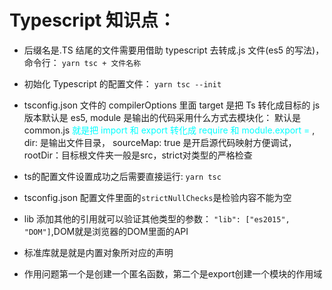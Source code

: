 <!--
 * @Description: Created By Pony
 * @Author: Pony
 * @Date: 2021-08-01 22:40:04
 * @LastEditors: Pony
 * @LastEditTime: 2021-08-02 22:49:30
-->

# Typescript 知识点：

- 后缀名是.TS 结尾的文件需要用借助 typescript 去转成.js 文件(es5 的写法)，命令行： `yarn tsc + 文件名称`
- 初始化 Typescript 的配置文件： `yarn tsc --init`

- tsconfig.json 文件的 compilerOptions 里面 target 是把 Ts 转化成目标的 js 版本默认是 es5, module 是输出的代码采用什么方式去模块化： 默认是 common.js <font color="CYAN">就是把 import 和 export 转化成 require 和 module.export = </font>, dir: 是输出文件目录， sourceMap: true 是开启源代码映射方便调试，rootDir：目标根文件夹一般是src，strict对类型的严格检查

* ts的配置文件设置成功之后需要直接运行:  `yarn tsc`

* tsconfig.json 配置文件里面的`strictNullChecks`是检验内容不能为空

* lib 添加其他的引用就可以验证其他类型的参数： `"lib": ["es2015", "DOM"]`,DOM就是浏览器的DOM里面的API

* 标准库就是就是内置对象所对应的声明

* 作用问题第一个是创建一个匿名函数，第二个是export创建一个模块的作用域
